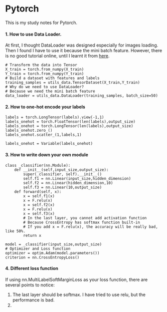 # Pytorch

This is my study notes for Pytorch.

#### 1. How to use Data Loader.

At first, I thought DataLoader was designed especially for images loading. Then I found I have to use it because the mini batch feature. However, there is no good tutorial online, until I learnt it from [here](http://kevin-ho.website/Make-a-Acquaintance-with-Pytorch/).

```
# Transform the data into Tensor
X_train = torch.from_numpy(X_train)
Y_train = torch.from_numpy(Y_train)
# Build a dataset with features and labels
training_samples = utils_data.TensorDataset(X_train,Y_train)
# Why do we need to use DataLoader?
# Because we need the mini batch feature
data_loader = utils_data.DataLoader(training_samples, batch_size=50)
```

#### 2. How to one-hot encode your labels

```
labels = torch.LongTensor(labels).view(-1,1)
labels_onehot = torch.FloatTensor(len(labels),output_size)
labels_onehot = torch.LongTensor(len(labels),output_size)
labels_onehot.zero_()
labels_onehot.scatter_(1,labels,1)

labels_onehot = Variable(labels_onehot)
```

#### 3. How to write down your own module 
```
class _classifier(nn.Module):
    def __init__(self,input_size,output_size):
        super(_classifier, self).__init__()
        self.f1 = nn.Linear(input_size,hidden_dimension)
        self.f2 = nn.Linear(hidden_dimension,10)
        self.f3 = nn.Linear(10,output_size)
    def forward(self, x):
        x = self.f1(x)
        x = F.relu(x)
        x = self.f2(x)
        x = F.relu(x)
        x = self.f3(x)
        # In the last layer, you cannot add activation function
        # Because CrossEntropy has softmax function built-in
        # If you add x = F.relu(x), the accuracy will be really bad, like 50%. 
        return x

model = _classifier(input_size,output_size)
# Optimizer and Loss function
optimizer = optim.Adam(model.parameters())
criterion = nn.CrossEntropyLoss()
```

#### 4. Different loss function
If using nn.MultiLabelSoftMarginLoss as your loss function, there are several points to notice:

1. The last layer should be softmax. I have tried to use relu, but the performance is bad.
2. 

